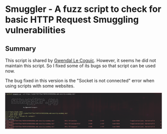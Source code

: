 # Smuggler - A fuzz script to check for basic HTTP Request Smuggling vulnerabilities

## Summary

This script is shared by [Gwendal Le Coguic](https://github.com/gwen001/pentest-tools/blob/master/smuggler.py). However, it seems he did not maintain this script. So I fixed some of its bugs so that script can be used now.

The bug fixed in this version is the "Socket is not connected" error when using scripts with some websites.

![Smuggler script](images/image.png)